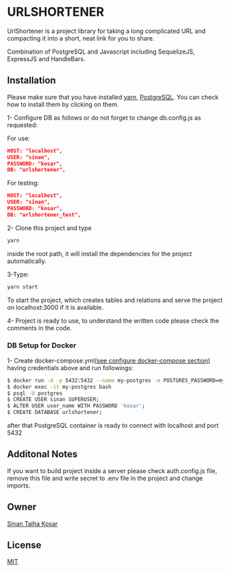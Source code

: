 # URLSHORTENER

UrlShortener is a project library for taking a long complicated URL and compacting it into a short, neat link for you to share.

Combination of PostgreSQL and Javascript including SequelizeJS, ExpressJS and HandleBars.
## Installation

Please make sure that you have installed [yarn](https://classic.yarnpkg.com/en/docs/install/#mac-stable), [PostgreSQL](https://www.postgresqltutorial.com/install-postgresql/). You can check how to install them by clicking on them.

1- Configure DB as follows or do not forget to change db.config.js as requested:

For use:
```json
HOST: "localhost",
USER: "sinan",
PASSWORD: "kosar",
DB: "urlshortener",
```
For testing:
```json
HOST: "localhost",
USER: "sinan",
PASSWORD: "kosar",
DB: "urlshortener_test",
```

2- Clone this project and type
```bash
yarn
```
inside the root path, it will install the dependencies for the project automatically.

3-Type:
```bash
yarn start
```
To start the project, which creates tables and relations and serve the project on localhost:3000 if it is available.

4- Project is ready to use, to understand the written code please check the comments in the code.

### DB Setup for Docker
1- Create docker-compose.yml[(see configure docker-compose section)](https://medium.com/analytics-vidhya/getting-started-with-postgresql-using-docker-compose-34d6b808c47c) having credentials above and run followings:
```bash
$ docker run -d -p 5432:5432 --name my-postgres -e POSTGRES_PASSWORD=mysecretpassword postgres
$ docker exec -it my-postgres bash
$ psql -U postgres
$ CREATE USER sinan SUPERUSER;
$ ALTER USER user_name WITH PASSWORD 'kosar';
$ CREATE DATABASE urlshortener;
```
after that PostgreSQL container is ready to connect with localhost and port 5432

## Additonal Notes

If you want to build project inside a server please check auth.config.js file, remove this file and write secret to .env file in the project and change imports.

## Owner
[Sinan Talha Kosar](https://sinantalhakosar.github.io)

## License
[MIT](https://choosealicense.com/licenses/mit/)